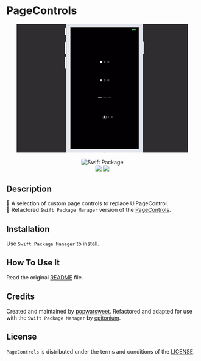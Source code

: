 # PageControls

<p align="center">
<img src="Images/coverImage1.gif" width="450"/>
</p>

<p align="center">
<img src="https://img.shields.io/badge/SPM-Swift%20Package-FA7343?logo=Swift&style=for-the-badge&logoColor=white" alt="Swift Package">
<br>
<img src="https://img.shields.io/github/v/tag/littleigloo/PageControls?color=4BC51D&label=Release">
<img src="https://img.shields.io/badge/platform-iOS%20-9BD600.svg?style=flat">
</p>

## Description

🔸 A selection of custom page controls to replace UIPageControl.
<br>🔸 Refactored `Swift Package Manager` version of the [PageControls](https://github.com/popwarsweet/PageControls).

## Installation

Use `Swift Package Manager` to install.

## How To Use It

Read the original [README](https://github.com/popwarsweet/PageControls/blob/78145dbb0127dec2d04ab74bbab5fde2a3d7a8a0/README.md) file.

## Credits

Created and maintained by [popwarsweet](https://github.com/popwarsweet). Refactored and adapted for use with the `Swift Package Manager` by [epitonium](https://github.com/epitonium).

## License

`PageControls` is distributed under the terms and conditions of the [LICENSE](https://github.com/popwarsweet/PageControls/blob/78145dbb0127dec2d04ab74bbab5fde2a3d7a8a0/LICENSE).
